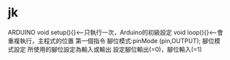 # jk
ARDUINO
void setup(){}<--只執行一次，Arduino的初級設定
void loop(){}<--會重複執行，主程式的位置
第一個指令
腳位模式:pinMode (pin,OUTPUT);
腳位模式設定 所使用的腳位設定為輸入或輸出
設定腳位輸出(=0)，腳位輸入(=1)
